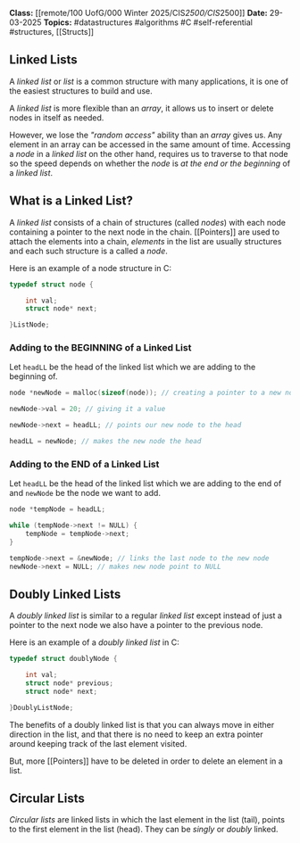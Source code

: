 **Class:** [[remote/100 UofG/000 Winter 2025/CIS*2500/CIS*2500]]
**Date:** 29-03-2025
**Topics:**  #datastructures #algorithms #C #self-referential #structures, [[Structs]]

## Linked Lists
A *linked list* or *list* is a common structure with many applications, it is one of the easiest structures to build and use.

A *linked list* is more flexible than an *array*, it allows us to insert or delete nodes in itself as needed.

However, we lose the *"random access"* ability than an *array* gives us. Any element in an array can be accessed in the same amount of time. Accessing a *node* in a *linked list* on the other hand, requires us to traverse to that node so the speed depends on whether the *node* is *at the end or the beginning* of a *linked list*.

## What is a Linked List?
A *linked list* consists of a chain of structures (called *nodes*) with each node containing a pointer to the next node in the chain. [[Pointers]] are used to attach the elements into a chain, *elements* in the list are usually structures and each such structure is a called a *node*.

Here is an example of a node structure in C:
```c 
typedef struct node {

	int val;
	struct node* next;

}ListNode;
```

### Adding to the BEGINNING of a Linked List
Let `headLL` be the head of the linked list which we are adding to the beginning of.
```C
node *newNode = malloc(sizeof(node)); // creating a pointer to a new node and allocating memory for it

newNode->val = 20; // giving it a value

newNode->next = headLL; // points our new node to the head

headLL = newNode; // makes the new node the head

```

### Adding to the END of a Linked List
Let `headLL` be the head of the linked list which we are adding to the end of and `newNode` be the node we want to add.
```C
node *tempNode = headLL; 

while (tempNode->next != NULL) {
	tempNode = tempNode->next;
}

tempNode->next = &newNode; // links the last node to the new node
newNode->next = NULL; // makes new node point to NULL

```

## Doubly Linked Lists
A *doubly linked list* is similar to a regular *linked list* except instead of just a pointer to the next node we also have a pointer to the previous node.

Here is an example of a *doubly linked list* in C:
```C
typedef struct doublyNode {

	int val;
	struct node* previous;
	struct node* next;

}DoublyListNode;
```

The benefits of a doubly linked list is that you can always move in either direction in the list, and that there is no need to keep an extra pointer around keeping track of the last element visited.

But, more [[Pointers]] have to be deleted in order to delete an element in a list.

## Circular Lists
*Circular lists* are linked lists in which the last element in the list (tail), points to the first element in the list (head). They can be *singly* or *doubly* linked.

